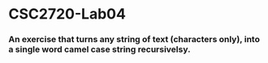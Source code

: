 # CSC2720-Lab04
### An exercise that turns any string of text (characters only), into a single word camel case string recursivelsy.